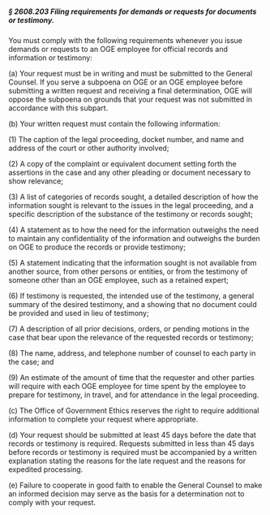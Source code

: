 ##### § 2608.203 Filing requirements for demands or requests for documents or testimony. #####

You must comply with the following requirements whenever you issue demands or requests to an OGE employee for official records and information or testimony:

(a) Your request must be in writing and must be submitted to the General Counsel. If you serve a subpoena on OGE or an OGE employee before submitting a written request and receiving a final determination, OGE will oppose the subpoena on grounds that your request was not submitted in accordance with this subpart.

(b) Your written request must contain the following information:

(1) The caption of the legal proceeding, docket number, and name and address of the court or other authority involved;

(2) A copy of the complaint or equivalent document setting forth the assertions in the case and any other pleading or document necessary to show relevance;

(3) A list of categories of records sought, a detailed description of how the information sought is relevant to the issues in the legal proceeding, and a specific description of the substance of the testimony or records sought;

(4) A statement as to how the need for the information outweighs the need to maintain any confidentiality of the information and outweighs the burden on OGE to produce the records or provide testimony;

(5) A statement indicating that the information sought is not available from another source, from other persons or entities, or from the testimony of someone other than an OGE employee, such as a retained expert;

(6) If testimony is requested, the intended use of the testimony, a general summary of the desired testimony, and a showing that no document could be provided and used in lieu of testimony;

(7) A description of all prior decisions, orders, or pending motions in the case that bear upon the relevance of the requested records or testimony;

(8) The name, address, and telephone number of counsel to each party in the case; and

(9) An estimate of the amount of time that the requester and other parties will require with each OGE employee for time spent by the employee to prepare for testimony, in travel, and for attendance in the legal proceeding.

(c) The Office of Government Ethics reserves the right to require additional information to complete your request where appropriate.

(d) Your request should be submitted at least 45 days before the date that records or testimony is required. Requests submitted in less than 45 days before records or testimony is required must be accompanied by a written explanation stating the reasons for the late request and the reasons for expedited processing.

(e) Failure to cooperate in good faith to enable the General Counsel to make an informed decision may serve as the basis for a determination not to comply with your request.